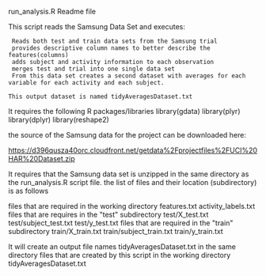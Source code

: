 run_analysis.R Readme file

This script reads the Samsung Data Set and executes:

     Reads both test and train data sets from the Samsung trial
     provides descriptive column names to better describe the features(columns)
     adds subject and activity information to each observation  
     merges test and trial into one single data set 
     From this data set creates a second dataset with averages for each variable for each activity and each subject.

    This output dataset is named tidyAveragesDataset.txt

It requires the following R packages/libraries
 library(gdata)
  library(plyr)
  library(dplyr)
  library(reshape2)
  
the source of the Samsung data for the project can be downloaded here:

https://d396qusza40orc.cloudfront.net/getdata%2Fprojectfiles%2FUCI%20HAR%20Dataset.zip 


It requires that the Samsung data set is unzipped in the same directory as the run_analysis.R script file. the list of files and their location (subdirectory) is as follows

 files that are required in the working directory
    features.txt
    activity_labels.txt
 files that are requires in the "test" subdirectory
    test/X_test.txt
    test/subject_test.txt
    test/y_test.txt
 files that are required in the "train" subdirectory
    train/X_train.txt
    train/subject_train.txt
    train/y_train.txt


 It will create an output file names tidyAveragesDataset.txt in the same directory
 files that are created by this script in the working directory
    tidyAveragesDataset.txt
